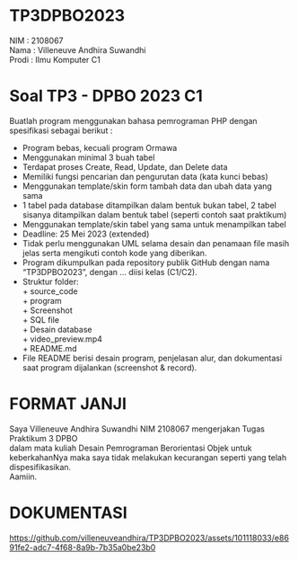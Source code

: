 # TP3DPBO2023
NIM : 2108067<br/>
Nama : Villeneuve Andhira Suwandhi<br/>
Prodi : Ilmu Komputer C1<br/>

# Soal TP3 - DPBO 2023 C1
Buatlah program menggunakan bahasa pemrograman PHP dengan
spesifikasi sebagai berikut :
- Program bebas, kecuali program Ormawa<br/>
- Menggunakan minimal 3 buah tabel<br/>
- Terdapat proses Create, Read, Update, dan Delete data<br/>
- Memiliki fungsi pencarian dan pengurutan data (kata kunci bebas)<br/>
- Menggunakan template/skin form tambah data dan ubah data yang sama<br/>
- 1 tabel pada database ditampilkan dalam bentuk bukan tabel, 2 tabel sisanya
ditampilkan dalam bentuk tabel (seperti contoh saat praktikum)<br/>
- Menggunakan template/skin tabel yang sama untuk menampilkan tabel<br/>
- Deadline: 25 Mei 2023 (extended)<br/>
- Tidak perlu menggunakan UML selama desain dan penamaan file masih
jelas serta mengikuti contoh kode yang diberikan.<br/>
- Program dikumpulkan pada repository publik GitHub dengan nama
“TP3DPBO2023”, dengan … diisi kelas (C1/C2).<br/>
- Struktur folder:<br/>
      + source_code<br/>
      + program<br/>
      + Screenshot<br/>
      + SQL file<br/>
      + Desain database<br/>
      + video_preview.mp4<br/>
      + README.md<br/>
- File README berisi desain program, penjelasan alur, dan dokumentasi saat
program dijalankan (screenshot & record).<br/>

# FORMAT JANJI
Saya Villeneuve Andhira Suwandhi NIM 2108067 mengerjakan Tugas Praktikum 3 DPBO<br/>
dalam mata kuliah Desain Pemrograman Berorientasi Objek untuk keberkahanNya maka saya tidak melakukan kecurangan seperti yang telah dispesifikasikan.<br/>
Aamiin.<br/>

# DOKUMENTASI


https://github.com/villeneuveandhira/TP3DPBO2023/assets/101118033/e8691fe2-adc7-4f68-8a9b-7b35a0be23b0

